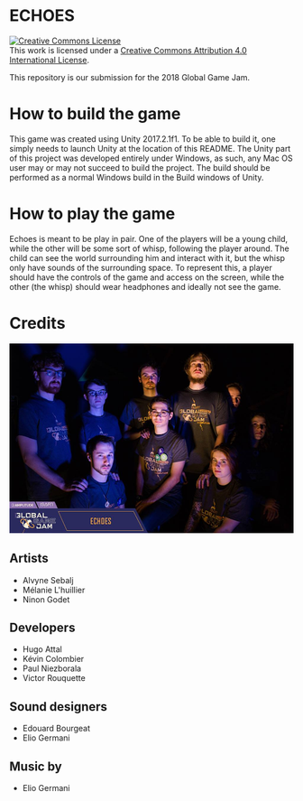 ECHOES
======

<a rel="license" href="http://creativecommons.org/licenses/by/4.0/"><img alt="Creative Commons License" style="border-width:0" src="https://i.creativecommons.org/l/by/4.0/88x31.png" /></a><br />This work is licensed under a <a rel="license" href="http://creativecommons.org/licenses/by/4.0/">Creative Commons Attribution 4.0 International License</a>.

This repository is our submission for the 2018 Global Game Jam.

# How to build the game

This game was created using Unity 2017.2.1f1. To be able to build it, one simply needs to launch Unity at the location of this README. The Unity part of this project was developed entirely under Windows, as such, any Mac OS user may or may not succeed to build the project. The build should be performed as a normal Windows build in the Build windows of Unity.

# How to play the game

Echoes is meant to be play in pair. One of the players will be a young child, while the other will be some sort of whisp, following the player around. The child can see the world surrounding him and interact with it, but the whisp only have sounds of the surrounding space. To represent this, a player should have the controls of the game and access on the screen, while the other (the whisp) should wear headphones and ideally not see the game.

# Credits

![The team](https://github.com/TheHerobrine/Global-Game-Jam-2018/blob/master/team_echoes.jpg)

## Artists

- Alvyne Sebalj
- Mélanie L'huillier
- Ninon Godet

## Developers

- Hugo Attal
- Kévin Colombier
- Paul Niezborala
- Victor Rouquette

## Sound designers

- Edouard Bourgeat
- Elio Germani

## Music by
- Elio Germani
